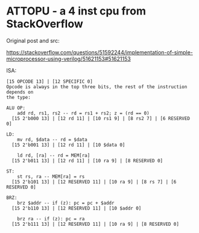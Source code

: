 # ATTOPU - a 4 inst cpu from StackOverflow

Original post and src:

https://stackoverflow.com/questions/51592244/implementation-of-simple-microprocessor-using-verilog/51621153#51621153

ISA:

```
[15 OPCODE 13] | [12 SPECIFIC 0]
Opcode is always in the top three bits, the rest of the instruction depends on
the type:

ALU OP:
    add rd, rs1, rs2 -- rd = rs1 + rs2; z = (rd == 0)
  [15 2'b000 13] | [12 rd 11] | [10 rs1 9] | [8 rs2 7] | [6 RESERVED 0]

LD:
    mv rd, $data -- rd = $data
  [15 2'b001 13] | [12 rd 11] | [10 $data 0]

    ld rd, [ra] -- rd = MEM[ra]
  [15 2'b011 13] | [12 rd 11] | [10 ra 9] | [8 RESERVED 0]

ST:
    st rs, ra -- MEM[ra] = rs
  [15 2'b101 13] | [12 RESERVED 11] | [10 ra 9] | [8 rs 7] | [6 RESERVED 0]

BRZ:
    brz $addr -- if (z): pc = pc + $addr
  [15 2'b110 13] | [12 RESERVED 11] | [10 $addr 0]

    brz ra -- if (z): pc = ra
  [15 2'b111 13] | [12 RESERVED 11] | [10 ra 9] | [8 RESERVED 0]
```
